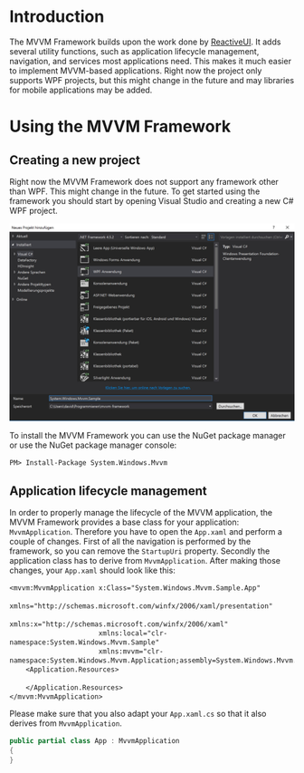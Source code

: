 # Introduction

The MVVM Framework builds upon the work done by [ReactiveUI](https://github.com/reactiveui/ReactiveUI). It adds several utility functions, such
as application lifecycle management, navigation, and services most applications need. This makes it much easier to implement MVVM-based applications. Right now the
project only supports WPF projects, but this might change in the future and may libraries for mobile applications may be added.

# Using the MVVM Framework

## Creating a new project

Right now the MVVM Framework does not support any framework other than WPF. This might change in the future. To get started using the framework you should start by
opening Visual Studio and creating a new C# WPF project.

![Project creation dialog](https://github.com/lecode-official/mvvm-framework/blob/master/Documentation/Images/ProjectCreationDialog.jpg "Creating a new C# WPF project")

To install the MVVM Framework you can use the NuGet package manager or use the NuGet package manager console:

```batch
PM> Install-Package System.Windows.Mvvm
```

## Application lifecycle management

In order to properly manage the lifecycle of the MVVM application, the MVVM Framework provides a base class for your application: `MvvmApplication`. Therefore you
have to open the `App.xaml` and perform a couple of changes. First of all the navigation is performed by the framework, so you can remove the `StartupUri` property.
Secondly the application class has to derive from `MvvmApplication`. After making those changes, your `App.xaml` should look like this:

```xaml
<mvvm:MvvmApplication x:Class="System.Windows.Mvvm.Sample.App"
                      xmlns="http://schemas.microsoft.com/winfx/2006/xaml/presentation"
                      xmlns:x="http://schemas.microsoft.com/winfx/2006/xaml"
                      xmlns:local="clr-namespace:System.Windows.Mvvm.Sample"
                      xmlns:mvvm="clr-namespace:System.Windows.Mvvm.Application;assembly=System.Windows.Mvvm.Application">
    <Application.Resources>

    </Application.Resources>
</mvvm:MvvmApplication>
```

Please make sure that you also adapt your `App.xaml.cs` so that it also derives from `MvvmApplication`.

```csharp
public partial class App : MvvmApplication
{
}
```